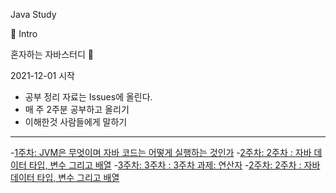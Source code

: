 Java Study

📌 Intro

혼자하는 자바스터디 👊  

2021-12-01 시작

- 공부 정리 자료는 Issues에 올린다.
- 매 주 2주분 공부하고 올리기
- 이해한것 사람들에게 말하기 

-----
-[1주차: JVM은 무엇이며 자바 코드는 어떻게 실행하는 것인가](firstweek.md)
-[2주차: 2주차 : 자바 데이터 타입, 변수 그리고 배열](secondweek.md)
-[3주차: 3주차 : 3주차 과제: 연산자](secondweek.md)
-[2주차: 2주차 : 자바 데이터 타입, 변수 그리고 배열](thirdweek.md)
